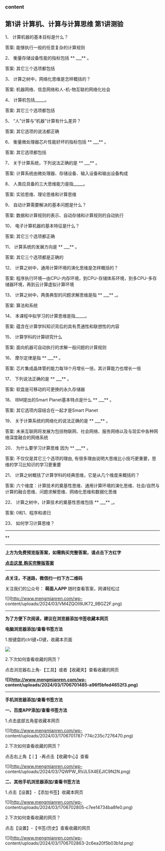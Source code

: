 ### content

## 第1讲 计算机、计算与计算思维 第1讲测验

1、 计算机器的基本目标是什么？

答案: 能够执行一般的任意复杂的计算规则  

2、 衡量存储设备性能的指标包括 ** ___** 。

答案: 其它三个选项都包括

3、 计算之树中，网络化思维是怎样概括的？

答案: 机器网络、信息网络和人-机-物互联的网络化社会

4、 计算机包括_____。

答案: 其它三个选项都包括

5、 “人”计算与“机器”计算有什么差异？

答案: 其它选项的说法都正确

6、 衡量微处理器芯片性能好坏的指标包括 ** ___** 。

答案: 其它选项都包括

7、 关于计算系统，下列说法正确的是 ** ___** 。

答案: 计算系统由微处理器、存储设备、输入设备和输出设备构成

8、 人类应具备的三大思维能力是指_____。

答案: 实验思维、理论思维和计算思维

9、 自动计算需要解决的基本问题是什么？

答案: 数据和计算规则的表示、自动存储和计算规则的自动执行

10、 电子计算机器的基本特征是什么？

答案: 其它三个选项都正确

11、 计算系统的发展方向是 ** ___** 。

答案: 其它三个选项都是正确的

12、 计算之树中，通用计算环境的演化思维是怎样概括的？

答案: 程序执行环境—由CPU-内存环境，到CPU-存储体系环境，到多CPU-多存储器环境，再到云计算虚拟计算环境

13、 计算之树中，两类典型的问题求解思维是指 ** ___** _。

答案: 算法和系统

14、 本课程中拟学习的计算思维是指_____。

答案: 蕴含在计算学科知识背后的具有贯通性和联想性的内容

15、 计算学科的计算研究什么

答案: 面向机器可自动执行的求解一般问题的计算规则

16、 摩尔定律是指 ** ___** 。

答案: 芯片集成晶体管的能力每18个月增长一倍，其计算能力也增长一倍

17、 下列说法正确的是 ** ___** 。

答案: 软盘是可移动的可更换的永久存储器

18、 IBM提出的Smart Planet基本特点是什么 ** ___** 。

答案: 其它选项内容结合在一起才是Smart Planet

19、 关于计算系统的网络化的说法正确的是 ** ___** 。

答案: 未来互联网将发展为包括物联网、社会网络、服务网络以及与现实中各种网络深度融合的网络系统

20、 为什么要学习计算思维 因为 ** ___** 。

答案: 不仅仅是其它三个选项的理由, 有很多理由说明大思维比小技巧更重要，思维的学习比知识的学习更重要

21、 计算之树概括了计算学科的经典思维，它是从几个维度来概括的？

答案: 六个维度：计算技术的奠基性思维、通用计算环境的演化思维、社会/自然与计算的融合思维、问题求解思维、网络化思维和数据化思维

22、 计算之树中，计算技术的奠基性思维包括 ** ___** _。

答案: 0和1、程序和递归

23、 如何学习计算思维？

* * *

**

* * *

**上方为免费预览版答案，如需购买完整答案，请点击下方红字**

[**点击这里,购买完整版答案**](http://mooc.mengmianren.com/mooc/37097.html)

* * *

**点关注，不迷路，微信扫一扫下方二维码**

关注我们的公众号： **萌面人APP** 随时查看答案，网课轻松过

![](http://www.mengmianren.com/wp-
content/uploads/2024/03/VM4ZQOIWJK72_9BGZ2F.png)

* * *

**为了方便下次阅读，建议在浏览器添加书签收藏本网页**

**电脑浏览器添加/查看书签方法**

1.按键盘的ctrl键+D键，收藏本页面

![](http://www.mengmianren.com/wp-content/uploads/2024/03/AF9T_JKKHAJN.png)

2.下次如何查看收藏的网页？

点击浏览器右上角-【工具】或者【收藏夹】查看收藏的网页

**![](http://www.mengmianren.com/wp-
content/uploads/2024/03/1706701485-a96f5bfed4652f3.png)**

* * *

**手机浏览器添加/查看书签方法**

**一、百度APP添加/查看书签方法**

1.点击底部五角星收藏本网页

![](http://www.mengmianren.com/wp-
content/uploads/2024/03/1706701787-774c235c7276470.png)

2.下次如何查看收藏的网页？

点击右上角【┇】-再点击【收藏中心】查看

![](http://www.mengmianren.com/wp-
content/uploads/2024/03/7QWPW_RVJL5X4EEJIC9N2N.png)

**二、其他手机浏览器添加/查看书签方法**

1.点击【设置】-【添加书签】收藏本网页

![](http://www.mengmianren.com/wp-
content/uploads/2024/03/1706702805-c7ee14734ba8fe0.png)

2.下次如何查看收藏的网页？

点击【设置】-【书签/历史】查看收藏的网页

![](http://www.mengmianren.com/wp-
content/uploads/2024/03/1706702863-2c6ea20f5b03b1d.png)

